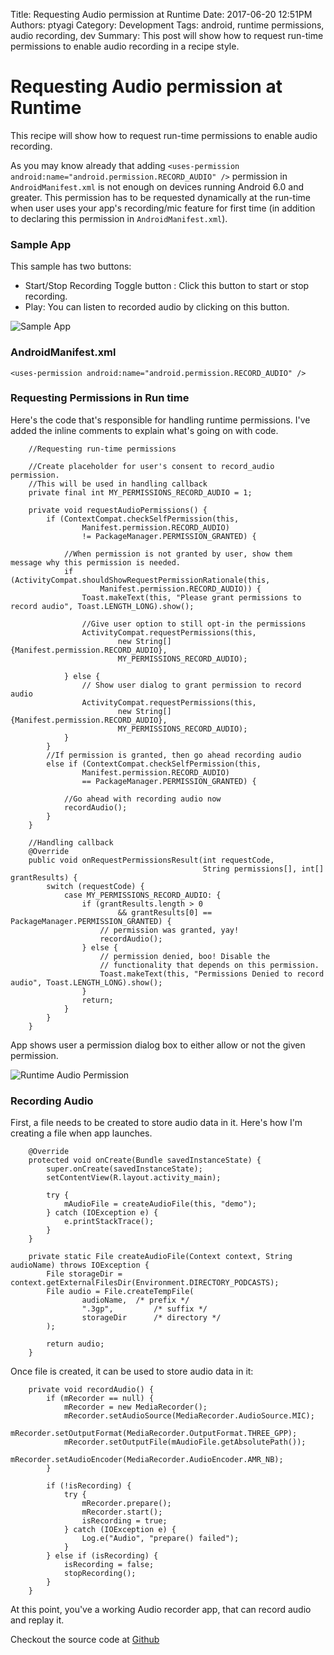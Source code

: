 Title: Requesting Audio permission at Runtime
Date: 2017-06-20 12:51PM
Authors: ptyagi
Category: Development
Tags: android, runtime permissions, audio recording, dev
Summary: This post will show how to request run-time permissions to enable audio recording in a recipe style.

# Requesting Audio permission at Runtime

This recipe will show how to request run-time permissions to enable audio recording.

As you may know already that adding `<uses-permission android:name="android.permission.RECORD_AUDIO" />`
permission in `AndroidManifest.xml` is not enough on devices running Android 6.0 and greater.
This permission has to be requested dynamically at the run-time when user uses your app's
recording/mic feature for first time (in addition to declaring this permission in `AndroidManifest.xml`).

### Sample App ###
This sample has two buttons:
* Start/Stop Recording Toggle button : Click this button to start or stop recording.
* Play: You can listen to recorded audio by clicking on this button.

![Sample App](images/audio/sample_app.png)

### AndroidManifest.xml ###
```
<uses-permission android:name="android.permission.RECORD_AUDIO" />
```
### Requesting Permissions in Run time ###

Here's the code that's responsible for handling runtime permissions. I've added the inline comments
to explain what's going on with code.

```
    //Requesting run-time permissions

    //Create placeholder for user's consent to record_audio permission.
    //This will be used in handling callback
    private final int MY_PERMISSIONS_RECORD_AUDIO = 1;

    private void requestAudioPermissions() {
        if (ContextCompat.checkSelfPermission(this,
                Manifest.permission.RECORD_AUDIO)
                != PackageManager.PERMISSION_GRANTED) {

            //When permission is not granted by user, show them message why this permission is needed.
            if (ActivityCompat.shouldShowRequestPermissionRationale(this,
                    Manifest.permission.RECORD_AUDIO)) {
                Toast.makeText(this, "Please grant permissions to record audio", Toast.LENGTH_LONG).show();

                //Give user option to still opt-in the permissions
                ActivityCompat.requestPermissions(this,
                        new String[]{Manifest.permission.RECORD_AUDIO},
                        MY_PERMISSIONS_RECORD_AUDIO);

            } else {
                // Show user dialog to grant permission to record audio
                ActivityCompat.requestPermissions(this,
                        new String[]{Manifest.permission.RECORD_AUDIO},
                        MY_PERMISSIONS_RECORD_AUDIO);
            }
        }
        //If permission is granted, then go ahead recording audio
        else if (ContextCompat.checkSelfPermission(this,
                Manifest.permission.RECORD_AUDIO)
                == PackageManager.PERMISSION_GRANTED) {

            //Go ahead with recording audio now
            recordAudio();
        }
    }

    //Handling callback
    @Override
    public void onRequestPermissionsResult(int requestCode,
                                           String permissions[], int[] grantResults) {
        switch (requestCode) {
            case MY_PERMISSIONS_RECORD_AUDIO: {
                if (grantResults.length > 0
                        && grantResults[0] == PackageManager.PERMISSION_GRANTED) {
                    // permission was granted, yay!
                    recordAudio();
                } else {
                    // permission denied, boo! Disable the
                    // functionality that depends on this permission.
                    Toast.makeText(this, "Permissions Denied to record audio", Toast.LENGTH_LONG).show();
                }
                return;
            }
        }
    }
```

App shows user a permission dialog box to either allow or not the given permission.

![Runtime Audio Permission](../images/audio/audio_permissions_req.png)


### Recording Audio ###

First, a file needs to be created to store audio data in it. Here's how I'm creating a file when 
app launches.

```
    @Override
    protected void onCreate(Bundle savedInstanceState) {
        super.onCreate(savedInstanceState);
        setContentView(R.layout.activity_main);
        
        try {
            mAudioFile = createAudioFile(this, "demo");
        } catch (IOException e) {
            e.printStackTrace();
        }
    }

    private static File createAudioFile(Context context, String audioName) throws IOException {
        File storageDir = context.getExternalFilesDir(Environment.DIRECTORY_PODCASTS);
        File audio = File.createTempFile(
                audioName,  /* prefix */
                ".3gp",         /* suffix */
                storageDir      /* directory */
        );

        return audio;
    }
```

Once file is created, it can be used to store audio data in it:

```
    private void recordAudio() {
        if (mRecorder == null) {
            mRecorder = new MediaRecorder();
            mRecorder.setAudioSource(MediaRecorder.AudioSource.MIC);
            mRecorder.setOutputFormat(MediaRecorder.OutputFormat.THREE_GPP);
            mRecorder.setOutputFile(mAudioFile.getAbsolutePath());
            mRecorder.setAudioEncoder(MediaRecorder.AudioEncoder.AMR_NB);
        }

        if (!isRecording) {
            try {
                mRecorder.prepare();
                mRecorder.start();
                isRecording = true;
            } catch (IOException e) {
                Log.e("Audio", "prepare() failed");
            }
        } else if (isRecording) {
            isRecording = false;
            stopRecording();
        }
    }
```

At this point, you've a working Audio recorder app, that can record audio and replay it.

Checkout the source code at [Github](https://github.com/ptyagicodecamp/android-recipes/tree/develop/AudioRuntimePermissions)